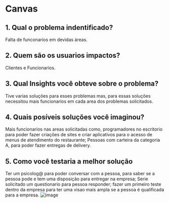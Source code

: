 # Canvas
## 1. Qual o problema indentificado?
Falta de funconarios em devidas áreas.
## 2. Quem são os usuarios impactos?
Clientes e Funcionarios.
## 3. Qual Insights você obteve sobre o problema?
Tive varias soluções para esses problemas mas, para essas soluções necessitou mais funcionarios em cada area dos problemas solicitados.
## 4. Quais posíveis soluções você imaginou?
Mais funcionarios nas areas solicitadas como, programadores no escritorio para poder fazer criações de sites e criar aplicativos para o acesso de menus de atendimento do restaurante;
Pessoas com carteira da categoria A, para poder fazer entregas de delivery.
## 5. Como você testaria a melhor solução
Ter um psicolog@ para poder conversar com a pessoa, para saber se a pessoa pode e tem uma disposição para entregar na empresa;
Serie solicitado um questionario para pessoa responder;
fazer um primeiro teste dentro da empresa para ter uma visao mais ampla se a pessoa é qualificada para a empresa.
![image](https://github.com/user-attachments/assets/81c94d25-d61a-4bd0-b286-96f55c97a461)
